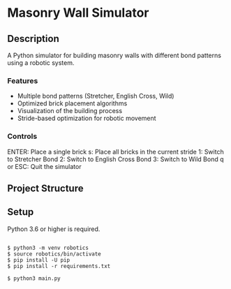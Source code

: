 # Masonry Wall Simulator

## Description

A Python simulator for building masonry walls with different bond patterns using a robotic system.

### Features

- Multiple bond patterns (Stretcher, English Cross, Wild)
- Optimized brick placement algorithms
- Visualization of the building process
- Stride-based optimization for robotic movement

### Controls

ENTER: Place a single brick
s: Place all bricks in the current stride
1: Switch to Stretcher Bond
2: Switch to English Cross Bond
3: Switch to Wild Bond
q or ESC: Quit the simulator

## Project Structure
<!-- 
masonry_simulator/
├── constants.py
├── main.py
├── models/
│   ├── __init__.py
│   └── wall.py
├── bonds/
│   ├── __init__.py
│   ├── stretcher.py
│   ├── english_cross.py
│   └── wild.py
├── optimizer/
│   ├── __init__.py
│   ├── brick_placer.py
│   ├── support_checker.py
│   └── stride_optimizer.py
├── ui/
│   ├── __init__.py
│   ├── visualization.py
└── requirements.txt -->

## Setup

Python 3.6 or higher is required.

<pre><code>
$ python3 -m venv robotics
$ source robotics/bin/activate
$ pip install -U pip
$ pip install -r requirements.txt

$ python3 main.py
</code></pre>